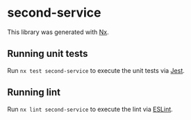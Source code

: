 # second-service

This library was generated with [Nx](https://nx.dev).

## Running unit tests

Run `nx test second-service` to execute the unit tests via [Jest](https://jestjs.io).

## Running lint

Run `nx lint second-service` to execute the lint via [ESLint](https://eslint.org/).
